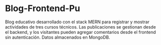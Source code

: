 # Blog-Frontend-Pu
Blog educativo desarrollado con el stack MERN para registrar y mostrar actividades de tres cursos técnicos. Las publicaciones se gestionan desde el backend, y los visitantes pueden agregar comentarios desde el frontend sin autenticación. Datos almacenados en MongoDB.
